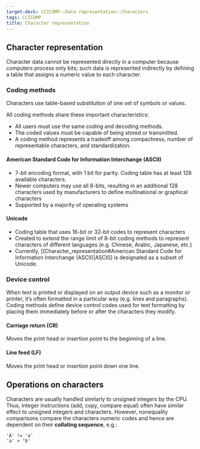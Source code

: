 ```yaml
---
target-deck: CCICOMP::Data representation::Characters
tags: CCICOMP
title: Character representation
---
```


## Character representation

Character data cannot be represented directly in a computer because computers process only bits; such data is represented indirectly by defining a table that assigns a numeric value to each character.

<!--ID: 1697035867295-->

### Coding methods

Characters use table-based substitution of one set of symbols or values.

All coding methods share these important characteristics:

- All users must use the same coding and decoding methods.
- The coded values must be capable of being stored or transmitted.
- A coding method represents a tradeoff among compactness, number of representable characters, and standardization.
<!--ID: 1697035867301-->

#### American Standard Code for Information Interchange (ASCII)

- 7-bit encoding format, with 1 bit for parity. Coding table has at least 128 available characters.
- Newer computers may use all 8-bits, resulting in an additional 128 characters used by manufacturers to define multinational or graphical characters
- Supported by a majority of operating systems
<!--ID: 1697035867306-->

#### Unicode

- Coding table that uses 16-bit or 32-bit codes to represent characters
- Created to extend the range limit of 8-bit coding methods to represent characters of different languages (e.g. Chinese, Arabic, Japanese, etc.)
- Currently, [[Character_representation#American Standard Code for Information Interchange (ASCII)|ASCII]] is designated as a subset of Unicode.
<!--ID: 1697035867311-->

### Device control

When text is printed or displayed on an output device such as a monitor or printer, it’s often formatted in a particular way (e.g. lines and paragraphs). Coding methods define device control codes used for text formatting by placing them immediately before or after the characters they modify.

<!--ID: 1697035867317-->

#### Carriage return (CR)

Moves the print head or insertion point to the beginning of a line.

<!--ID: 1697035867322-->

#### Line feed (LF)

Moves the print head or insertion point down one line.

<!--ID: 1697035867325-->

## Operations on characters

Characters are usually handled similarly to unsigned integers by the CPU. Thus, integer instructions (add, copy, compare equal) often have similar effect to unsigned integers and characters. However, nonequality comparisons compare the characters numeric codes and hence are dependent on their **collating sequence**, e.g.:

```
'A' != 'a'
'a' > 'b'
```

<!--ID: 1697035867328-->
